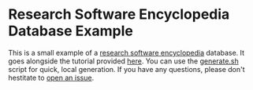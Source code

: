 # Research Software Encyclopedia Database Example

This is a small example of a [research software encyclopedia](https://github.com/rseng/rse) database. It goes alongside the tutorial provided [here](https://rseng.github.io/rseng/tutorials/showcase-your-software).
You can use the [generate.sh](generate.sh) script for quick, local generation.
If you have any questions, please don't hestitate to [open an issue](https://github.com/rseng/rse/issues).
